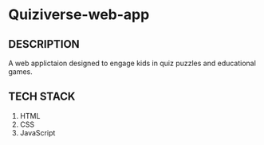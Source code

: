 # Quiziverse-web-app

## DESCRIPTION
A web applictaion designed to engage kids in quiz puzzles and educational games.

## TECH STACK
1.  HTML
2.  CSS
3.  JavaScript
